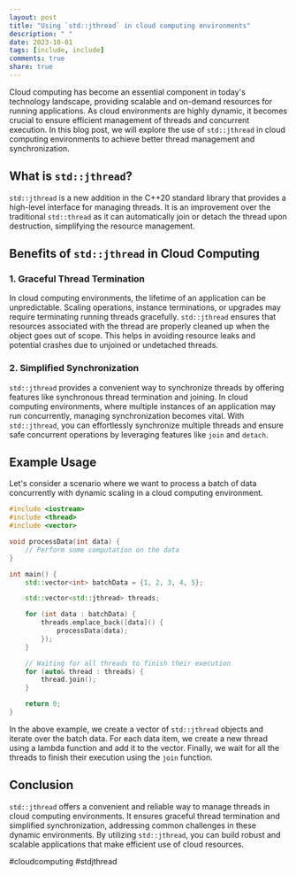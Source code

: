 ```yaml
---
layout: post
title: "Using `std::jthread` in cloud computing environments"
description: " "
date: 2023-10-01
tags: [include, include]
comments: true
share: true
---
```


Cloud computing has become an essential component in today's technology landscape, providing scalable and on-demand resources for running applications. As cloud environments are highly dynamic, it becomes crucial to ensure efficient management of threads and concurrent execution. In this blog post, we will explore the use of `std::jthread` in cloud computing environments to achieve better thread management and synchronization.

## What is `std::jthread`?

`std::jthread` is a new addition in the C++20 standard library that provides a high-level interface for managing threads. It is an improvement over the traditional `std::thread` as it can automatically join or detach the thread upon destruction, simplifying the resource management.

## Benefits of `std::jthread` in Cloud Computing

### 1. Graceful Thread Termination

In cloud computing environments, the lifetime of an application can be unpredictable. Scaling operations, instance terminations, or upgrades may require terminating running threads gracefully. `std::jthread` ensures that resources associated with the thread are properly cleaned up when the object goes out of scope. This helps in avoiding resource leaks and potential crashes due to unjoined or undetached threads.

### 2. Simplified Synchronization

`std::jthread` provides a convenient way to synchronize threads by offering features like synchronous thread termination and joining. In cloud computing environments, where multiple instances of an application may run concurrently, managing synchronization becomes vital. With `std::jthread`, you can effortlessly synchronize multiple threads and ensure safe concurrent operations by leveraging features like `join` and `detach`.

## Example Usage

Let's consider a scenario where we want to process a batch of data concurrently with dynamic scaling in a cloud computing environment.

```cpp
#include <iostream>
#include <thread>
#include <vector>

void processData(int data) {
    // Perform some computation on the data
}

int main() {
    std::vector<int> batchData = {1, 2, 3, 4, 5};

    std::vector<std::jthread> threads;

    for (int data : batchData) {
        threads.emplace_back([data]() {
            processData(data);
        });
    }

    // Waiting for all threads to finish their execution
    for (auto& thread : threads) {
        thread.join();
    }

    return 0;
}
```

In the above example, we create a vector of `std::jthread` objects and iterate over the batch data. For each data item, we create a new thread using a lambda function and add it to the vector. Finally, we wait for all the threads to finish their execution using the `join` function.

## Conclusion

`std::jthread` offers a convenient and reliable way to manage threads in cloud computing environments. It ensures graceful thread termination and simplified synchronization, addressing common challenges in these dynamic environments. By utilizing `std::jthread`, you can build robust and scalable applications that make efficient use of cloud resources.

#cloudcomputing #stdjthread